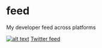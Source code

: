 # feed
My developer feed across platforms

[![alt text][1.1]][1] [Twitter feed](https://twitter.com/harrydbst)

<!-- icons without padding -->
[1.1]: http://i.imgur.com/wWzX9uB.png (twitter icon without padding)

<!-- ref urls -->
[1]: http://www.twitter.com/harrydbst
